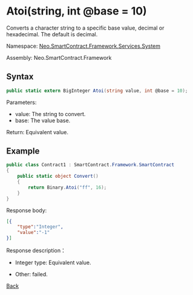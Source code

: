 # Atoi(string, int @base = 10)

Converts a character string to a specific base value, decimal or hexadecimal. The default is decimal.

Namespace: [Neo.SmartContract.Framework.Services.System](../../system.md)

Assembly: Neo.SmartContract.Framework

## Syntax

```c#
public static extern BigInteger Atoi(string value, int @base = 10);
```

Parameters:
- value: The string to convert.
- base: The value base.

Return: Equivalent value.

## Example

```c#
public class Contract1 : SmartContract.Framework.SmartContract
{
    public static object Convert()
    {
        return Binary.Atoi("ff", 16); 
    }
}
```

Response body:

```json
[{
    "type":"Integer",
    "value":"-1"
}]
```

Response description：

- Integer type: Equivalent value.

- Other: failed.

[Back](../Binary.md)

